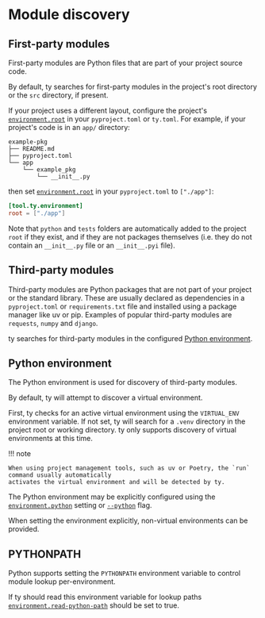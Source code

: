 # Module discovery

## First-party modules

First-party modules are Python files that are part of your project source code.

By default, ty searches for first-party modules in the project's root directory or the `src`
directory, if present.

If your project uses a different layout, configure the project's
[`environment.root`](./reference/configuration.md#root) in your `pyproject.toml` or `ty.toml`. For example,
if your project's code is in an `app/` directory:

```text
example-pkg
├── README.md
├── pyproject.toml
└── app
    └── example_pkg
        └── __init__.py
```

then set [`environment.root`](./reference/configuration.md#root) in your `pyproject.toml` to `["./app"]`:

```toml
[tool.ty.environment]
root = ["./app"]
```

Note that `python` and `tests` folders are automatically added to the project `root` if they exist,
and if they are not packages themselves (i.e. they do not contain an `__init__.py` file or an
`__init__.pyi` file).

## Third-party modules

Third-party modules are Python packages that are not part of your project or the standard library.
These are usually declared as dependencies in a `pyproject.toml` or `requirements.txt` file
and installed using a package manager like uv or pip. Examples of popular third-party
modules are `requests`, `numpy` and `django`.

ty searches for third-party modules in the configured [Python environment](#python-environment).

## Python environment

The Python environment is used for discovery of third-party modules.

By default, ty will attempt to discover a virtual environment.

First, ty checks for an active virtual environment using the `VIRTUAL_ENV` environment variable. If
not set, ty will search for a `.venv` directory in the project root or working directory. ty only
supports discovery of virtual environments at this time.

!!! note

    When using project management tools, such as uv or Poetry, the `run` command usually automatically
    activates the virtual environment and will be detected by ty.

The Python environment may be explicitly configured using the
[`environment.python`](./reference/configuration.md#python) setting or
[`--python`](./reference/cli.md#ty-check--python) flag.

When setting the environment explicitly, non-virtual environments can be provided.

## PYTHONPATH

Python supports setting the `PYTHONPATH` environment variable to control module lookup
per-environment.

If ty should read this environment variable for lookup paths
[`environment.read-python-path`](./reference/configuration.md#read-python-path) should be set to true.
